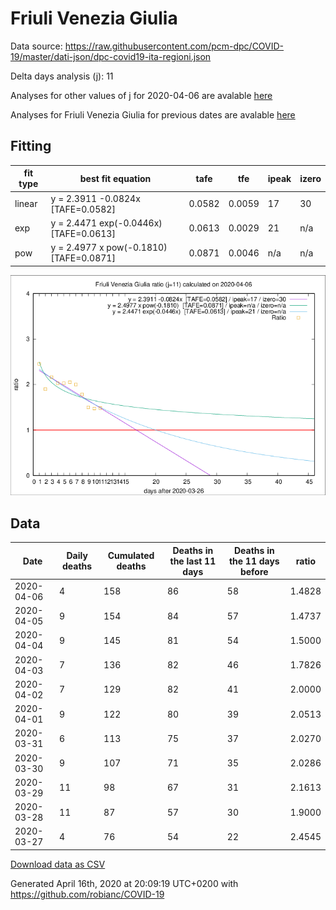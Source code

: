 # Friuli Venezia Giulia

Data source: https://raw.githubusercontent.com/pcm-dpc/COVID-19/master/dati-json/dpc-covid19-ita-regioni.json

Delta days analysis (j): 11

Analyses for other values of j for 2020-04-06 are avalable [here](../2020-04-06/README.md)

Analyses for Friuli Venezia Giulia for previous dates are avalable [here](../README.md)

## Fitting 
|fit type|best fit equation|tafe|tfe|ipeak|izero|
|-------|-----|--------|------|---|---|
|linear|y = 2.3911 -0.0824x  [TAFE=0.0582]|0.0582|0.0059|17|30|
|exp|y = 2.4471 exp(-0.0446x)  [TAFE=0.0613]|0.0613|0.0029|21|n/a|
|pow|y = 2.4977 x pow(-0.1810)  [TAFE=0.0871]|0.0871|0.0046|n/a|n/a|

![Plot](COVID-19_friuli_venezia_giulia_j11_2020-04-06.png)

## Data
|Date|Daily deaths|Cumulated deaths|Deaths in the last 11 days|Deaths in the 11 days before|ratio|
|----|----------|-----------|-------|--------------------|-----|
|2020-04-06|4|158|86|58|1.4828|
|2020-04-05|9|154|84|57|1.4737|
|2020-04-04|9|145|81|54|1.5000|
|2020-04-03|7|136|82|46|1.7826|
|2020-04-02|7|129|82|41|2.0000|
|2020-04-01|9|122|80|39|2.0513|
|2020-03-31|6|113|75|37|2.0270|
|2020-03-30|9|107|71|35|2.0286|
|2020-03-29|11|98|67|31|2.1613|
|2020-03-28|11|87|57|30|1.9000|
|2020-03-27|4|76|54|22|2.4545|

[Download data as CSV](COVID-19_friuli_venezia_giulia_j11_2020-04-06.csv)

Generated April 16th, 2020 at 20:09:19 UTC+0200 with https://github.com/robianc/COVID-19
